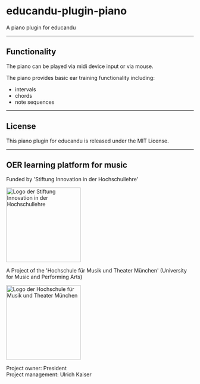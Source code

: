 # educandu-plugin-piano


A piano plugin for educandu

---

## Functionality

The piano can be played via midi device input or via mouse.

The piano provides basic ear training functionality including:
- intervals
- chords
- note sequences

---

## License

This piano plugin for educandu is released under the MIT License.

---

## OER learning platform for music

Funded by 'Stiftung Innovation in der Hochschullehre'

<img src="https://stiftung-hochschullehre.de/wp-content/uploads/2020/07/logo_stiftung_hochschullehre_screenshot.jpg)" alt="Logo der Stiftung Innovation in der Hochschullehre" width="200"/>

A Project of the 'Hochschule für Musik und Theater München' (University for Music and Performing Arts)

<img src="https://upload.wikimedia.org/wikipedia/commons/thumb/c/cf/HMTM_Signet_und_Wortzusatz_rechts_DE_schwarz_RGB_D_1.0.jpg/320px-HMTM_Signet_und_Wortzusatz_rechts_DE_schwarz_RGB_D_1.0.jpg" alt="Logo der Hochschule für Musik und Theater München" width="200"/>

Project owner: President\
Project management: Ulrich Kaiser
